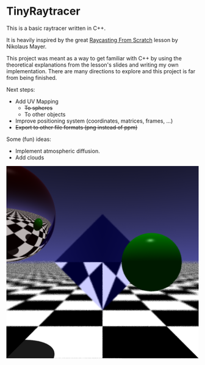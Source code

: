 # TinyRaytracer

This is a basic raytracer written in C++.

It is heavily inspired by the great [Raycasting From Scratch](https://github.com/nikolausmayer/raytracing-from-scratch) lesson by Nikolaus Mayer.

This project was meant as a way to get familiar with C++ by using the theoretical explanations from the lesson's slides and writing my own implementation. There are many directions to explore and this project is far from being finished.

Next steps:

- Add UV Mapping
    - ~~To spheres~~
    - To other objects
- Improve positioning system (coordinates, matrices, frames, ...)
- ~~Export to other file formats (png instead of ppm)~~

Some (fun) ideas:

- Implement atmospheric diffusion.
- Add clouds

![Example](./img.png)
